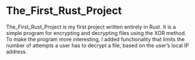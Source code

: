 # The_First_Rust_Project

The_First_Rust_Project is my first project written entirely in Rust. It is a simple program for encrypting and decrypting files using the XOR method. To make the program more interesting, I added functionality that limits the number of attempts a user has to decrypt a file, based on the user’s local IP address.